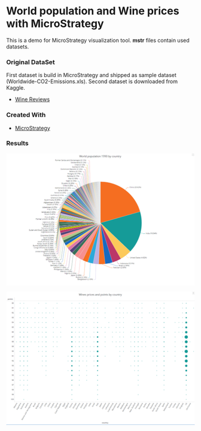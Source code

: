 World population and Wine prices with MicroStrategy
=======================================================

This is a demo for MicroStrategy visualization tool.
**mstr** files contain used datasets.


### Original DataSet

First dataset is build in MicroStrategy and shipped as sample dataset (Worldwide-CO2-Emissions.xls).
Second dataset is downloaded from Kaggle.

* [Wine Reviews](https://www.kaggle.com/zynicide/wine-reviews)


### Created With

* [MicroStrategy](https://www.microstrategy.com/)



### Results


![World population in 1990 - Matko Soric](https://raw.githubusercontent.com/matkosoric/Data-Visualizations/master/MicroStrategy/1.world-population-1990-by-country.PNG?raw=true "World population - Matko Soric")

![Wines by points, price, and country - Matko Soric](https://raw.githubusercontent.com/matkosoric/Data-Visualizations/master/MicroStrategy/2.wines-by-country.PNG?raw=true "Wine by country - Matko Soric")
